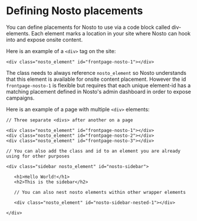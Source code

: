 # Defining Nosto placements

You can define placements for Nosto to use via a code block called div-elements. Each element marks a location in your site where Nosto can hook into and expose onsite content.

Here is an example of a `<div>` tag on the site:

```markup
<div class="nosto_element" id="frontpage-nosto-1"></div>
```

The class needs to always reference `nosto_element` so Nosto understands that this element is available for onsite content placement. However the id `frontpage-nosto-1` is flexible but requires that each unique element-id has a matching placement defined in Nosto's admin dashboard in order to expose campaigns.

Here is an example of a page with multiple `<div>` elements:

```markup
// Three separate <divs> after another on a page

<div class="nosto_element" id="frontpage-nosto-1"></div>
<div class="nosto_element" id="frontpage-nosto-2"></div>
<div class="nosto_element" id="frontpage-nosto-3"></div>

// You can also add the class and id to an element you are already using for other purposes

<div class="sidebar nosto_element" id="nosto-sidebar">

   <h1>Hello World!</h1>
   <h2>This is the sidebar</h2>

   // You can also nest nosto elements within other wrapper elements

   <div class="nosto_element" id="nosto-sidebar-nested-1"></div>

</div>
```

